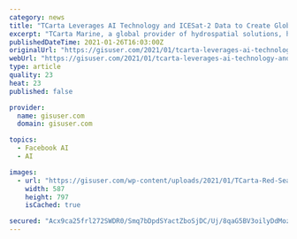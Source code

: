 ```yaml
---
category: news
title: "TCarta Leverages AI Technology and ICESat-2 Data to Create Global Satellite Derived Bathymetry Product"
excerpt: "TCarta Marine, a global provider of hydrospatial solutions, has introduced a (G-SDB) product line developed with a new seafloor depth measurement technique that leverages Machine Learning and NASA ICESat-2 laser data."
publishedDateTime: 2021-01-26T16:03:00Z
originalUrl: "https://gisuser.com/2021/01/tcarta-leverages-ai-technology-and-icesat-2-data-to-create-global-satellite-derived-bathymetry-product/"
webUrl: "https://gisuser.com/2021/01/tcarta-leverages-ai-technology-and-icesat-2-data-to-create-global-satellite-derived-bathymetry-product/"
type: article
quality: 23
heat: 23
published: false

provider:
  name: gisuser.com
  domain: gisuser.com

topics:
  - Facebook AI
  - AI

images:
  - url: "https://gisuser.com/wp-content/uploads/2021/01/TCarta-Red-Sea-Graphic.png"
    width: 587
    height: 797
    isCached: true

secured: "Acx9ca25frl272SWDR0/Smq7bDpdSYactZboSjDC/Uj/8qaG5BV3oilyDdMozICxdU+kuhBjtcxIv7juIoF6E8nlwG3oxHehyDtoi2bJiLeiVW/lSHKCeSwl4wc+I58C1eUDnY1zcKEzbbLLoEhD+20/TBlrdtPglOdwZwSw0Jh71IrYCxz1zIn6HLe0Ejf5tnMQjPSJR51+qJ3r4QYDhwsTXmgnapizIysIajgrI3mJQ7QLnb8UieN5NDFqyX6rDgr3oTh3WV8J+jaU8stEev+7ialWTlo2OODIoE9n+nXyWxIJ3ZF55sbMhHSmME3uiUsmD0CNSchJZy370ew/YsSHxjdayy3c5jfmKHVaZLs=;3MWLnALEIE4GgMORUvLp5A=="
---
```


